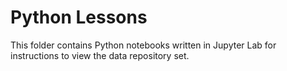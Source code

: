 # Python Lessons
This folder contains Python notebooks written in Jupyter Lab for instructions to view the data repository set.  
